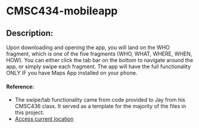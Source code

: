# CMSC434-mobileapp
<h2>Description:</h2>
<p>Upon downloading and opening the app, you will land on the WHO fragment, which is one of the five fragments (WHO, WHAT, WHERE, WHEN, HOW). You can either click the tab bar on the bottom to navigate around the app, or simply swipe each fragment. The app will have the full functionality ONLY IF you have Maps App installed on your phone.</p>

<h4>Reference:</h4> 
<ul>
<li>The swipe/tab functionality came from code provided to Jay from his CMSC436 class. It served as a template for the majority of the files in this project.</li>
<li><a href="http://developer.android.com/training/location/retrieve-current.html">Access current location</a></li>
</ul>
